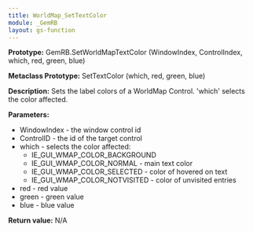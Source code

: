 ```yaml
---
title: WorldMap_SetTextColor
module: _GemRB
layout: gs-function
---
```


**Prototype:** GemRB.SetWorldMapTextColor (WindowIndex, ControlIndex, which, red, green, blue)

**Metaclass Prototype:** SetTextColor (which, red, green, blue)

**Description:** Sets the label colors of a WorldMap Control. 'which' 
selects the color affected.

**Parameters:**
  * WindowIndex - the window control id
  * ControlID - the id of the target control
  * which - selects the color affected:
    * IE_GUI_WMAP_COLOR_BACKGROUND
    * IE_GUI_WMAP_COLOR_NORMAL - main text color
    * IE_GUI_WMAP_COLOR_SELECTED - color of hovered on text
    * IE_GUI_WMAP_COLOR_NOTVISITED - color of unvisited entries
  * red - red value
  * green - green value
  * blue - blue value

**Return value:** N/A
